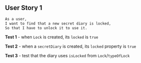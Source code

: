 ## User Story 1

```sh
As a user,
I want to find that a new secret diary is locked,
So that I have to unlock it to use it.
```
**Test 1** - when `Lock` is created, its `locked` is `true`

**Test 2** - when a `secretDiary` is created, its `locked` property is `true`

**Test 3** - test that the diary uses `isLocked` from `Lock`/`typeOfLock`